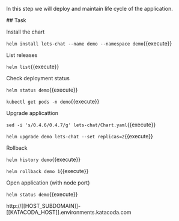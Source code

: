 In this step we will deploy and maintain life cycle of the application.

## Task

Install the chart

`helm install lets-chat --name demo --namespace demo`{{execute}}

List releases

`helm list`{{execute}}

Check deployment status

`helm status demo`{{execute}}

`kubectl get pods -n demo`{{execute}}

Upgrade applicattion

`sed -i 's/0.4.6/0.4.7/g' lets-chat/Chart.yaml`{{execute}}

`helm upgrade demo lets-chat --set replicas=2`{{execute}}

Rollback

`helm history demo`{{execute}}

`helm rollback demo 1`{{execute}}

Open application (with node port)

`helm status demo`{{execute}}

http://[[HOST_SUBDOMAIN]]-[[KATACODA_HOST]].environments.katacoda.com
